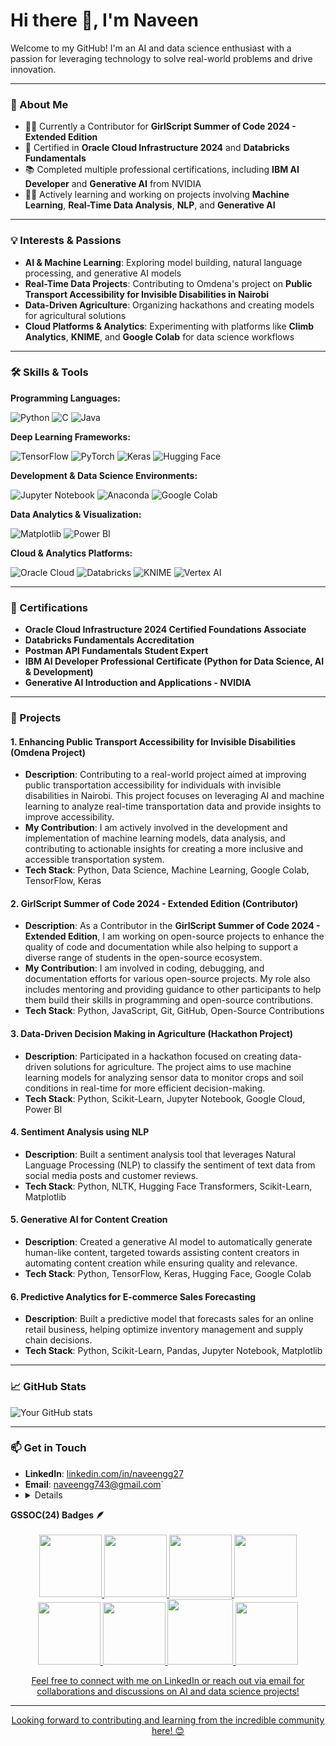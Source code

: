 # Hi there 👋, I'm Naveen

Welcome to my GitHub! I'm an AI and data science enthusiast with a passion for leveraging technology to solve real-world problems and drive innovation.

---

### 🚀 About Me
- 🧑‍🎓 Currently a Contributor for **GirlScript Summer of Code 2024 - Extended Edition**
- 📜 Certified in **Oracle Cloud Infrastructure 2024** and **Databricks Fundamentals**
- 📚 Completed multiple professional certifications, including **IBM AI Developer** and **Generative AI** from NVIDIA
- 👨‍💻 Actively learning and working on projects involving **Machine Learning**, **Real-Time Data Analysis**, **NLP**, and **Generative AI**

---

### 💡 Interests & Passions
- **AI & Machine Learning**: Exploring model building, natural language processing, and generative AI models
- **Real-Time Data Projects**: Contributing to Omdena's project on **Public Transport Accessibility for Invisible Disabilities in Nairobi**
- **Data-Driven Agriculture**: Organizing hackathons and creating models for agricultural solutions
- **Cloud Platforms & Analytics**: Experimenting with platforms like **Climb Analytics**, **KNIME**, and **Google Colab** for data science workflows

---

### 🛠️ Skills & Tools

**Programming Languages:**
<p>
  <img src="https://img.shields.io/badge/Python-3776AB?style=for-the-badge&logo=python&logoColor=white" alt="Python"/>
  <img src="https://img.shields.io/badge/C-A8B9CC?style=for-the-badge&logo=c&logoColor=white" alt="C"/>
  <img src="https://img.shields.io/badge/Java-007396?style=for-the-badge&logo=java&logoColor=white" alt="Java"/>
</p>

**Deep Learning Frameworks:**
<p>
  <img src="https://img.shields.io/badge/TensorFlow-FF6F00?style=for-the-badge&logo=tensorflow&logoColor=white" alt="TensorFlow"/>
  <img src="https://img.shields.io/badge/PyTorch-EE4C2C?style=for-the-badge&logo=pytorch&logoColor=white" alt="PyTorch"/>
  <img src="https://img.shields.io/badge/Keras-D00000?style=for-the-badge&logo=keras&logoColor=white" alt="Keras"/>
  <img src="https://img.shields.io/badge/Hugging%20Face-FFD700?style=for-the-badge&logo=huggingface&logoColor=black" alt="Hugging Face"/>
</p>

**Development & Data Science Environments:**
<p>
  <img src="https://img.shields.io/badge/Jupyter-F37626?style=for-the-badge&logo=jupyter&logoColor=white" alt="Jupyter Notebook"/>
  <img src="https://img.shields.io/badge/Anaconda-44A833?style=for-the-badge&logo=anaconda&logoColor=white" alt="Anaconda"/>
  <img src="https://img.shields.io/badge/Google%20Colab-F9AB00?style=for-the-badge&logo=googlecolab&logoColor=black" alt="Google Colab"/>
</p>

**Data Analytics & Visualization:**
<p>
  <img src="https://img.shields.io/badge/Matplotlib-3776AB?style=for-the-badge&logo=matplotlib&logoColor=white" alt="Matplotlib"/>
  <img src="https://img.shields.io/badge/Power%20BI-F2C811?style=for-the-badge&logo=powerbi&logoColor=black" alt="Power BI"/>
</p>

**Cloud & Analytics Platforms:**
<p>
  <img src="https://img.shields.io/badge/Oracle%20Cloud-F80000?style=for-the-badge&logo=oracle&logoColor=white" alt="Oracle Cloud"/>
  <img src="https://img.shields.io/badge/Databricks-EF5C3E?style=for-the-badge&logo=databricks&logoColor=white" alt="Databricks"/>
  <img src="https://img.shields.io/badge/KNIME-F89C0E?style=for-the-badge&logo=knime&logoColor=white" alt="KNIME"/>
  <img src="https://img.shields.io/badge/Vertex.AI-4285F4?style=for-the-badge&logo=googlecloud&logoColor=white" alt="Vertex AI"/>
</p>

---

### 📜 Certifications
- **Oracle Cloud Infrastructure 2024 Certified Foundations Associate**
- **Databricks Fundamentals Accreditation**
- **Postman API Fundamentals Student Expert**
- **IBM AI Developer Professional Certificate (Python for Data Science, AI & Development)**
- **Generative AI Introduction and Applications - NVIDIA**

---

### 🚀 Projects

#### 1. **Enhancing Public Transport Accessibility for Invisible Disabilities (Omdena Project)**  
   - **Description**: Contributing to a real-world project aimed at improving public transportation accessibility for individuals with invisible disabilities in Nairobi. This project focuses on leveraging AI and machine learning to analyze real-time transportation data and provide insights to improve accessibility.  
   - **My Contribution**: I am actively involved in the development and implementation of machine learning models, data analysis, and contributing to actionable insights for creating a more inclusive and accessible transportation system.  
   - **Tech Stack**: Python, Data Science, Machine Learning, Google Colab, TensorFlow, Keras

#### 2. **GirlScript Summer of Code 2024 - Extended Edition (Contributor)**  
   - **Description**: As a Contributor in the **GirlScript Summer of Code 2024 - Extended Edition**, I am working on open-source projects to enhance the quality of code and documentation while also helping to support a diverse range of students in the open-source ecosystem.  
   - **My Contribution**: I am involved in coding, debugging, and documentation efforts for various open-source projects. My role also includes mentoring and providing guidance to other participants to help them build their skills in programming and open-source contributions.  
   - **Tech Stack**: Python, JavaScript, Git, GitHub, Open-Source Contributions

#### 3. **Data-Driven Decision Making in Agriculture (Hackathon Project)**  
   - **Description**: Participated in a hackathon focused on creating data-driven solutions for agriculture. The project aims to use machine learning models for analyzing sensor data to monitor crops and soil conditions in real-time for more efficient decision-making.  
   - **Tech Stack**: Python, Scikit-Learn, Jupyter Notebook, Google Cloud, Power BI

#### 4. **Sentiment Analysis using NLP**  
   - **Description**: Built a sentiment analysis tool that leverages Natural Language Processing (NLP) to classify the sentiment of text data from social media posts and customer reviews.  
   - **Tech Stack**: Python, NLTK, Hugging Face Transformers, Scikit-Learn, Matplotlib

#### 5. **Generative AI for Content Creation**  
   - **Description**: Created a generative AI model to automatically generate human-like content, targeted towards assisting content creators in automating content creation while ensuring quality and relevance.  
   - **Tech Stack**: Python, TensorFlow, Keras, Hugging Face, Google Colab

#### 6. **Predictive Analytics for E-commerce Sales Forecasting**  
   - **Description**: Built a predictive model that forecasts sales for an online retail business, helping optimize inventory management and supply chain decisions.  
   - **Tech Stack**: Python, Scikit-Learn, Pandas, Jupyter Notebook, Matplotlib

---

### 📈 GitHub Stats
![Your GitHub stats](https://github-readme-stats.vercel.app/api?username=naveen&show_icons=true&theme=radical)

---

### 📫 Get in Touch
- **LinkedIn**: [linkedin.com/in/naveengg27](https://www.linkedin.com/in/naveengg27/)
- **Email**: [naveengg743@gmail.com](mailto:naveengg743@gmail.com)`
- <details>	
 <summary><b>GSSOC(24) Badges 🪶</b></summary><br>
<div style='display:flex; align-items:center; gap: 10px;' align='center'><a href="https://gssoc.girlscript.tech/leaderboard">
<img src="https://raw.githubusercontent.com/GSSoC24/Postman-Challenge/main/docs/assets/Postman%20White.png" width="100px" height="100px" />
  <img src="https://raw.githubusercontent.com/GSSoC24/Postman-Challenge/main/docs/assets/1.png" width="100px" height="100px" />
  <img src="https://raw.githubusercontent.com/GSSoC24/Postman-Challenge/main/docs/assets/2.png" width="100px" height="100px" />
  <img src="https://raw.githubusercontent.com/GSSoC24/Postman-Challenge/main/docs/assets/3.png" width="100px" height="100px" />
  <img src="https://raw.githubusercontent.com/GSSoC24/Postman-Challenge/main/docs/assets/4.png" width="100px" height="100px" />
  <img src="https://raw.githubusercontent.com/GSSoC24/Postman-Challenge/main/docs/assets/5.png" width="100px" height="100px" />
  <img src="https://raw.githubusercontent.com/GSSoC24/Postman-Challenge/main/docs/assets/6.png" width="105px" height="105px" />
  <img src="https://raw.githubusercontent.com/GSSoC24/Postman-Challenge/main/docs/assets/7.png" width="100px" height="100px" />
  
</details>

Feel free to connect with me on LinkedIn or reach out via email for collaborations and discussions on AI and data science projects!

---

Looking forward to contributing and learning from the incredible community here! 😊
